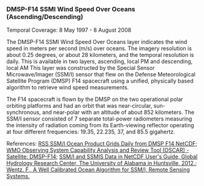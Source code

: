 ### DMSP-F14 SSMI Wind Speed Over Oceans (Ascending/Descending)
Temporal Coverage: 8 May 1997 - 8 August 2008

The DMSP-F14 SSMI Wind Speed Over Oceans layer indicates the wind speed in meters per second (m/s) over oceans. The imagery resolution is about 0.25  degrees, or about 28 kilometers, and the temporal resolution is daily. This is available in two layers, ascending, local PM and descending, local AM This layer was constructed by the Special Sensor Microwave/Imager (SSM/I) sensor that flew on the Defense Meteorological Satellite Program (DMSP) F14 spacecraft using a unified, physically based algorithm to retrieve wind speed measurements.

The F14 spacecraft is flown by the DMSP on the two operational polar orbiting platforms and had an orbit that was near-circular, sun-synchronous, and near-polar with an altitude of about 852 kilometers. The SSM/I sensor consisted of 7 separate total-power radiometers measuring the intensity of radiation coming from its Earth-viewing reflector operating at four different frequencies: 19.35, 22.235, 37, and 85.5 gigahertz.

References:
[RSS SSM/I Ocean Product Grids Daily from DMSP F14 NetCDF](http://dx.doi.org/10.5067/MEASURES/DMSP-F14/SSMI/DATA301);
[WMO Observing System Capability Analysis and Review Tool (OSCAR) - Satellite: DMSP-F14](https://www.wmo-sat.info/oscar/satellites/view/61);
[SSM/I and SSMIS Data in NetCDF User's Guide, Global Hydrology Research Center, The University of Alabama in Huntsville, 2012.](https://ghrc.nsstc.nasa.gov/pub/doc/ssmi_netcdf/SSMI_Data_in_NetCDF.docx);
[Wentz. F., A Well Calibrated Ocean Algorithm for SSM/I, Remote Sensing Systems.](https://ghrc.nsstc.nasa.gov/pub/doc/ssmi_netcdf/ssmi.pdf)
